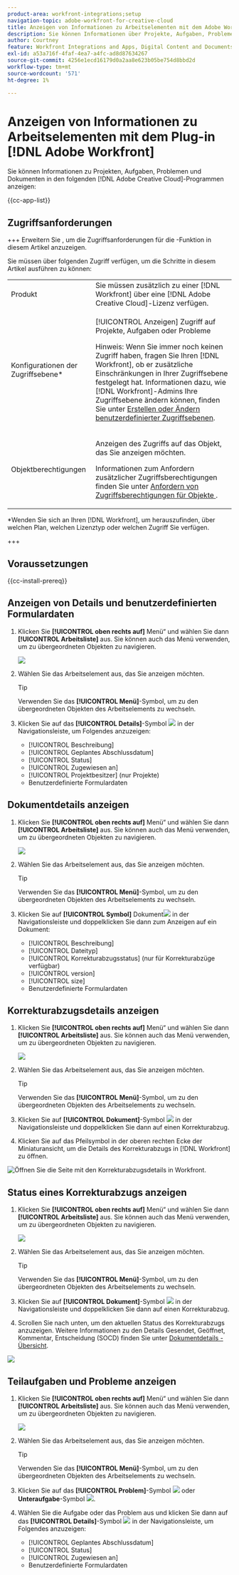 ```yaml
---
product-area: workfront-integrations;setup
navigation-topic: adobe-workfront-for-creative-cloud
title: Anzeigen von Informationen zu Arbeitselementen mit dem Adobe Workfront-Plug-in
description: Sie können Informationen über Projekte, Aufgaben, Probleme und Dokumente in Adobe Creative Cloud-Programmen anzeigen.
author: Courtney
feature: Workfront Integrations and Apps, Digital Content and Documents
exl-id: a53a716f-4faf-4ea7-a4fc-ad8d87634267
source-git-commit: 4256e1ecd16179d0a2aa8e623b05be754d8bbd2d
workflow-type: tm+mt
source-wordcount: '571'
ht-degree: 1%

---
```


# Anzeigen von Informationen zu Arbeitselementen mit dem Plug-in [!DNL Adobe Workfront]

Sie können Informationen zu Projekten, Aufgaben, Problemen und Dokumenten in den folgenden [!DNL Adobe Creative Cloud]-Programmen anzeigen:

{{cc-app-list}}

## Zugriffsanforderungen

+++ Erweitern Sie , um die Zugriffsanforderungen für die -Funktion in diesem Artikel anzuzeigen.

Sie müssen über folgenden Zugriff verfügen, um die Schritte in diesem Artikel ausführen zu können:

<table style="table-layout:auto"> 
 <col> 
 </col> 
 <col> 
 </col> 
 <tbody> 
  <!--<tr> 
   <td role="rowheader">[!DNL Adobe Workfront] plan*</td> 
   <td> <p>[!UICONTROL Pro] or higher</p> </td> 
  </tr> 
  <tr data-mc-conditions=""> 
   <td role="rowheader">[!DNL Adobe Workfront] license*</td> 
   <td> <p>[!UICONTROL Work] or [!UICONTROL Plan]</p> </td> 
  </tr> -->
  <tr> 
   <td role="rowheader">Produkt</td> 
   <td>Sie müssen zusätzlich zu einer [!DNL Workfront] über eine [!DNL Adobe Creative Cloud]-Lizenz verfügen.</td> 
  </tr> 
  <tr> 
   <td role="rowheader">Konfigurationen der Zugriffsebene*</td> 
   <td> <p>[!UICONTROL Anzeigen] Zugriff auf Projekte, Aufgaben oder Probleme</p> <p>Hinweis: Wenn Sie immer noch keinen Zugriff haben, fragen Sie Ihren [!DNL Workfront], ob er zusätzliche Einschränkungen in Ihrer Zugriffsebene festgelegt hat. Informationen dazu, wie [!DNL Workfront]-Admins Ihre Zugriffsebene ändern können, finden Sie unter <a href="../../administration-and-setup/add-users/configure-and-grant-access/create-modify-access-levels.md" class="MCXref xref">Erstellen oder Ändern benutzerdefinierter Zugriffsebenen</a>.</p> </td> 
  </tr> 
  <tr> 
   <td role="rowheader">Objektberechtigungen</td> 
   <td> <p>Anzeigen des Zugriffs auf das Objekt, das Sie anzeigen möchten. </p> <p>Informationen zum Anfordern zusätzlicher Zugriffsberechtigungen finden Sie unter <a href="../../workfront-basics/grant-and-request-access-to-objects/request-access.md" class="MCXref xref">Anfordern von Zugriffsberechtigungen für Objekte </a>.</p> </td> 
  </tr> 
 </tbody> 
</table>

&#42;Wenden Sie sich an Ihren [!DNL Workfront], um herauszufinden, über welchen Plan, welchen Lizenztyp oder welchen Zugriff Sie verfügen.

+++

## Voraussetzungen

{{cc-install-prereq}}

## Anzeigen von Details und benutzerdefinierten Formulardaten

1. Klicken Sie **[!UICONTROL oben rechts auf]** Menü“ und wählen Sie dann **[!UICONTROL Arbeitsliste]** aus. Sie können auch das Menü verwenden, um zu übergeordneten Objekten zu navigieren.

   ![](assets/go-back-to-work-list-350x314.png)

1. Wählen Sie das Arbeitselement aus, das Sie anzeigen möchten.

   >[!TIP]
   >
   >Verwenden Sie das **[!UICONTROL Menü]**-Symbol, um zu den übergeordneten Objekten des Arbeitselements zu wechseln.

1. Klicken Sie auf das **[!UICONTROL Details]**-Symbol ![](assets/details.png) in der Navigationsleiste, um Folgendes anzuzeigen:

   * [!UICONTROL Beschreibung]
   * [!UICONTROL Geplantes Abschlussdatum]
   * [!UICONTROL Status]
   * [!UICONTROL Zugewiesen an]
   * [!UICONTROL Projektbesitzer] (nur Projekte)
   * Benutzerdefinierte Formulardaten

## Dokumentdetails anzeigen

1. Klicken Sie **[!UICONTROL oben rechts auf]** Menü“ und wählen Sie dann **[!UICONTROL Arbeitsliste]** aus. Sie können auch das Menü verwenden, um zu übergeordneten Objekten zu navigieren.

   ![](assets/go-back-to-work-list-350x314.png)

1. Wählen Sie das Arbeitselement aus, das Sie anzeigen möchten.

   >[!TIP]
   >
   >Verwenden Sie das **[!UICONTROL Menü]**-Symbol, um zu den übergeordneten Objekten des Arbeitselements zu wechseln.

1. Klicken Sie auf **[!UICONTROL Symbol]** Dokument![](assets/documents.png) in der Navigationsleiste und doppelklicken Sie dann zum Anzeigen auf ein Dokument:

   * [!UICONTROL Beschreibung]
   * [!UICONTROL Dateityp]
   * [!UICONTROL Korrekturabzugsstatus] (nur für Korrekturabzüge verfügbar)
   * [!UICONTROL version]
   * [!UICONTROL size]
   * Benutzerdefinierte Formulardaten

## Korrekturabzugsdetails anzeigen

1. Klicken Sie **[!UICONTROL oben rechts auf]** Menü“ und wählen Sie dann **[!UICONTROL Arbeitsliste]** aus. Sie können auch das Menü verwenden, um zu übergeordneten Objekten zu navigieren.

   ![](assets/go-back-to-work-list-350x314.png)

1. Wählen Sie das Arbeitselement aus, das Sie anzeigen möchten.

   >[!TIP]
   >
   >Verwenden Sie das **[!UICONTROL Menü]**-Symbol, um zu den übergeordneten Objekten des Arbeitselements zu wechseln.

1. Klicken Sie auf **[!UICONTROL Dokument]**-Symbol ![](assets/documents.png) in der Navigationsleiste und doppelklicken Sie dann auf einen Korrekturabzug.

1. Klicken Sie auf das Pfeilsymbol in der oberen rechten Ecke der Miniaturansicht, um die Details des Korrekturabzugs in [!DNL Workfront] zu öffnen.

![Öffnen Sie die Seite mit den Korrekturabzugsdetails in Workfront.](assets/go-to-proof-details.png)

## Status eines Korrekturabzugs anzeigen

1. Klicken Sie **[!UICONTROL oben rechts auf]** Menü“ und wählen Sie dann **[!UICONTROL Arbeitsliste]** aus. Sie können auch das Menü verwenden, um zu übergeordneten Objekten zu navigieren.

   ![](assets/go-back-to-work-list-350x314.png)

1. Wählen Sie das Arbeitselement aus, das Sie anzeigen möchten.

   >[!TIP]
   >
   >Verwenden Sie das **[!UICONTROL Menü]**-Symbol, um zu den übergeordneten Objekten des Arbeitselements zu wechseln.

1. Klicken Sie auf **[!UICONTROL Dokument]**-Symbol ![](assets/documents.png) in der Navigationsleiste und doppelklicken Sie dann auf einen Korrekturabzug.

1. Scrollen Sie nach unten, um den aktuellen Status des Korrekturabzugs anzuzeigen. Weitere Informationen zu den Details Gesendet, Geöffnet, Kommentar, Entscheidung (SOCD) finden Sie unter [Dokumentdetails - Übersicht](/help/quicksilver/documents/managing-documents/document-details-overview.md).

![](assets/proof-status.png)

## Teilaufgaben und Probleme anzeigen

1. Klicken Sie **[!UICONTROL oben rechts auf]** Menü“ und wählen Sie dann **[!UICONTROL Arbeitsliste]** aus. Sie können auch das Menü verwenden, um zu übergeordneten Objekten zu navigieren.

   ![](assets/go-back-to-work-list-350x314.png)

1. Wählen Sie das Arbeitselement aus, das Sie anzeigen möchten.

   >[!TIP]
   >
   >Verwenden Sie das **[!UICONTROL Menü]**-Symbol, um zu den übergeordneten Objekten des Arbeitselements zu wechseln.

1. Klicken Sie auf das **[!UICONTROL Problem]**-Symbol ![](assets/issues.png) oder **Unteraufgabe**-Symbol ![](assets/subtasks.png).

1. Wählen Sie die Aufgabe oder das Problem aus und klicken Sie dann auf das **[!UICONTROL Details]**-Symbol ![](assets/details.png) in der Navigationsleiste, um Folgendes anzuzeigen:

   * [!UICONTROL Geplantes Abschlussdatum]
   * [!UICONTROL Status]
   * [!UICONTROL Zugewiesen an]
   * Benutzerdefinierte Formulardaten
